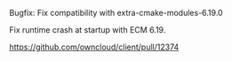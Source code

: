 Bugfix: Fix compatibility with extra-cmake-modules-6.19.0

Fix runtime crash at startup with ECM 6.19.

https://github.com/owncloud/client/pull/12374
